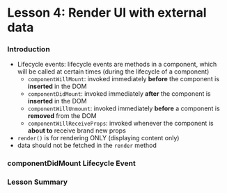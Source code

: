 # Lesson 4: Render UI with external data

### Introduction
* Lifecycle events: lifecycle events are methods in a component, which will be called at certain times (during the lifecycle of a component)
  * `componentWillMount`: invoked immediately **before** the component is **inserted** in the DOM
  * `componentDidMount`: invoked immediately **after** the component is **inserted** in the DOM
  * `componentWillUnmount`: invoked immediately **before** a component is **removed** from the DOM
  * `componentWillReceiveProps`: invoked whenever the component is **about to** receive brand new props
* `render()` is for rendering ONLY (displaying content only)
* data should not be fetched in the `render` method

### componentDidMount Lifecycle Event

### Lesson Summary
